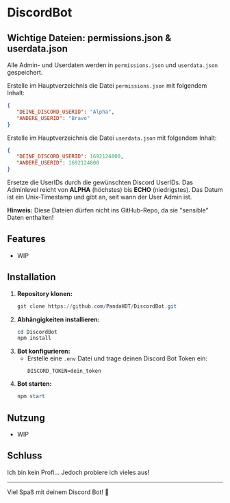 # DiscordBot

## Wichtige Dateien: permissions.json & userdata.json

Alle Admin- und Userdaten werden in `permissions.json` und `userdata.json` gespeichert.

Erstelle im Hauptverzeichnis die Datei `permissions.json` mit folgendem Inhalt:

```json
{
   "DEINE_DISCORD_USERID": "Alpha",
   "ANDERE_USERID": "Bravo"
}
```

Erstelle im Hauptverzeichnis die Datei `userdata.json` mit folgendem Inhalt:

```json
{
   "DEINE_DISCORD_USERID": 1692124800,
   "ANDERE_USERID": 1692124800
}
```

Ersetze die UserIDs durch die gewünschten Discord UserIDs. Das Adminlevel reicht von **ALPHA** (höchstes) bis **ECHO** (niedrigstes). Das Datum ist ein Unix-Timestamp und gibt an, seit wann der User Admin ist.

**Hinweis:** Diese Dateien dürfen nicht ins GitHub-Repo, da sie "sensible" Daten enthalten!

## Features
- WIP
## Installation
1. **Repository klonen:**
   ```powershell
   git clone https://github.com/PandaHDT/DiscordBot.git
   ```
2. **Abhängigkeiten installieren:**
   ```powershell
   cd DiscordBot
   npm install
   ```
3. **Bot konfigurieren:**
   - Erstelle eine `.env` Datei und trage deinen Discord Bot Token ein:
     ```env
     DISCORD_TOKEN=dein_token
     ```
4. **Bot starten:**
   ```powershell
   npm start
   ```

## Nutzung
- WIP

## Schluss
Ich bin kein Profi... Jedoch probiere ich vieles aus!

---
Viel Spaß mit deinem Discord Bot! 🎉
